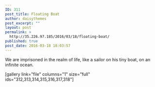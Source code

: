 ```yaml
---
ID: 311
post_title: Floating Boat
author: daisythemes
post_excerpt: ""
layout: post
permalink: >
  http://35.226.97.185/2016/03/18/floating-boat/
published: true
post_date: 2016-03-18 18:03:57
---
```

We are imprisoned in the realm of life, like a sailor on his tiny boat, on an infinite ocean.

[gallery link="file" columns="1" size="full" ids="312,313,314,315,316,317,318"]